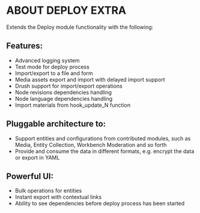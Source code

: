 ABOUT DEPLOY EXTRA
==================

Extends the Deploy module functionality with the following:

Features:
---------
* Advanced logging system
* Test mode for deploy process
* Import/export to a file and form
* Media assets export and import with delayed import support
* Drush support for import/export operations
* Node revisions dependencies handling
* Node language dependencies handling
* Import materials from hook_update_N function

Pluggable architecture to:
--------------------------
* Support entities and configurations from contributed modules, such as Media, Entity Collection, Workbench Moderation and so forth
* Provide and consume the data in different formats, e.g. encrypt the data or export  in YAML

Powerful UI:
------------
* Bulk operations for entities
* Instant export with contextual links
* Ability to see dependencies before deploy process has been started

